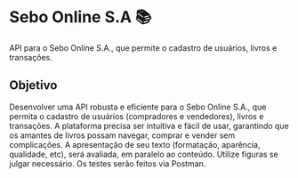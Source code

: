 # Sebo Online S.A 📚
API para o Sebo Online S.A., que permite o cadastro de usuários, livros e transações.

## Objetivo
Desenvolver uma API robusta e eficiente para o Sebo Online S.A., que permita o cadastro de usuários (compradores e vendedores), livros e transações. A plataforma precisa ser intuitiva e fácil de usar, garantindo que os amantes de livros possam navegar, comprar e vender sem complicações.
A apresentação de seu texto (formatação, aparência, qualidade, etc), será avaliada, em paralelo ao conteúdo. Utilize figuras se julgar necessário. Os testes serão feitos via Postman.
